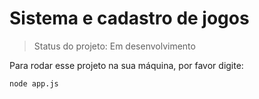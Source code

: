 <h1>Sistema e cadastro de jogos</h1>

> Status do projeto: Em desenvolvimento

Para rodar esse projeto na sua máquina, por favor digite:
```
node app.js
```
